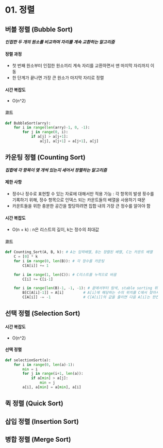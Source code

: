 # 01. 정렬



## 버블 정렬 (Bubble Sort)

***인접한 두 개의 원소를 비교하며 자리를 계속 교환하는 알고리즘***

#### 정렬 과정

- 첫 번째 원소부터 인접한 원소끼리 계속 자리를 교환하면서 맨 마지막 자리까지 이동
- 한 단계가 끝나면 가장 큰 원소가 마지막 자리로 정렬

#### 시간 복잡도

- O(n^2)

#### 코드

``` python
def BubbleSort(arry):
    for i in range(len(arry)-1, 0, -1):
        for j in range(0, i):
            if a[j] > a[j+1]:
                a[j], a[j+1] = a[j+1], a[j]
```





## 카운팅 정렬 (Counting Sort)

***집합에 각 항목이 몇 개씩 있는지 세어서 정렬하는 알고리즘***

#### 제한 사항

- 정수나 정수로 표현할 수 있는 자료에 대해서만 적용 가능 : 각 항목의 발생 횟수를 기록하기 위해, 정수 항목으로 인덱스 되는 카운트들의 배열을 사용하기 때문
- 카운트들을 위한 충분한 공간을 할당하려면 집합 내의 가장 큰 정수를 알아야 함

#### 시간 복잡도

- O(n + k) : n은 리스트의 길이, k는 정수의 최대값

#### 코드

```python
def Counting_Sort(A, B, k): # A는 입력배열, B는 정렬된 배열, C는 카운트 배열
    C = [0] * k
    for i in range(0, len(B)): # 각 정수를 카운팅
        C[A[i]] += 1
        
    for i in range(1, len(C)): # C리스트를 누적으로 바꿈
        C[i] += C[i-1]
    
    for i in range(len(B)-1, -1, -1): # 끝에서부터 탐색, stable sorting 위함
        B[C[A[i]-1]] = A[i]			# A[i]에 해당하는 수의 위치를 C에서 찾아서 B에 할당
        C[A[i]] -= -1				# C[A[i]]의 값을 줄이면 다음 A[i]는 한칸 앞쪽에 B에 할당
```





## 선택 정렬 (Selection Sort)



#### 시간 복잡도

- O(n^2)

#### 선택 정렬

```python
def selectionSort(a):
    for i in range(0, len(a)-1):
        min = i
        for j in range(i+1, len(a)):
            if a[min] > a[j]:
                min = j
        a[i], a[min] = a[min], a[i]
```



## 퀵 정렬 (Quick Sort)



## 삽입 정렬 (Insertion Sort)



## 병합 정렬 (Merge Sort)


